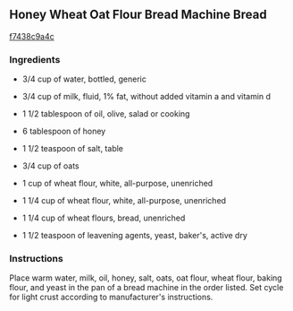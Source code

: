 ## Honey Wheat Oat Flour Bread Machine Bread

[f7438c9a4c](http://allrecipes.com/recipe/honey-wheat-oat-flour-bread-machine-bread/)

### Ingredients

 - 3/4 cup of water, bottled, generic

 - 3/4 cup of milk, fluid, 1% fat, without added vitamin a and vitamin d

 - 1 1/2 tablespoon of oil, olive, salad or cooking

 - 6 tablespoon of honey

 - 1 1/2 teaspoon of salt, table

 - 3/4 cup of oats

 - 1 cup of wheat flour, white, all-purpose, unenriched

 - 1 1/4 cup of wheat flour, white, all-purpose, unenriched

 - 1 1/4 cup of wheat flours, bread, unenriched

 - 1 1/2 teaspoon of leavening agents, yeast, baker's, active dry

### Instructions

Place warm water, milk, oil, honey, salt, oats, oat flour, wheat flour, baking flour, and yeast in the pan of a bread machine in the order listed. Set cycle for light crust according to manufacturer's instructions.